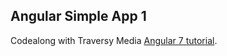 ## Angular Simple App 1

Codealong with Traversy Media [Angular 7 tutorial](https://youtu.be/Fdf5aTYRW0E).
